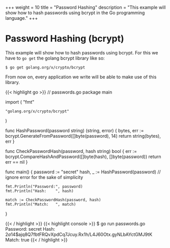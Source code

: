 +++
weight = 10
title = "Password Hashing"
description = "This example will show how to hash passwords using bcrypt in the Go programming language."
+++

# Password Hashing (bcrypt)

This example will show how to hash passwords using bcrypt.
For this we have to `go get` the golang bcrypt library like so:

`$ go get golang.org/x/crypto/bcrypt`

From now on, every application we write will be able to make use of this library.

{{< highlight go >}}
// passwords.go
package main

import (
	"fmt"

	"golang.org/x/crypto/bcrypt"
)

func HashPassword(password string) (string, error) {
	bytes, err := bcrypt.GenerateFromPassword([]byte(password), 14)
	return string(bytes), err
}

func CheckPasswordHash(password, hash string) bool {
	err := bcrypt.CompareHashAndPassword([]byte(hash), []byte(password))
	return err == nil
}

func main() {
	password := "secret"
	hash, _ := HashPassword(password) // ignore error for the sake of simplicity

	fmt.Println("Password:", password)
	fmt.Println("Hash:    ", hash)

	match := CheckPasswordHash(password, hash)
	fmt.Println("Match:   ", match)
}

{{< / highlight >}}
{{< highlight console >}}
$ go run passwords.go
Password: secret
Hash:     $2a$14$ajq8Q7fbtFRQvXpdCq7Jcuy.Rx1h/L4J60Otx.gyNLbAYctGMJ9tK
Match:    true
{{< / highlight >}}
